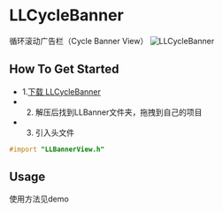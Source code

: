 # LLCycleBanner
循环滚动广告栏（Cycle Banner View）
![LLCycleBanner](https://github.com/Lves/LLCycleBanner/blob/master/demo.gif)
## How To Get Started
- 1.[下载 LLCycleBanner](https://codeload.github.com/Lves/LLCycleBanner/zip/master)
- 2. 解压后找到LLBanner文件夹，拖拽到自己的项目
- 3. 引入头文件
```objective-c
#import "LLBannerView.h"
```
## Usage
使用方法见demo
